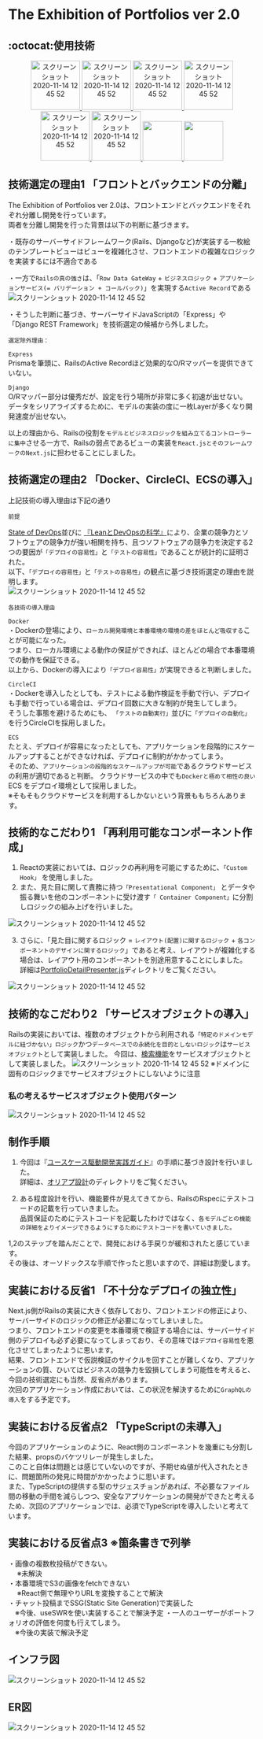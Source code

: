# The Exhibition of Portfolios ver 2.0

## :octocat:使用技術
<p align="center">
  <a href="https://ja.reactjs.org/">
    <img   alt="スクリーンショット 2020-11-14 12 45 52" src="https://user-images.githubusercontent.com/73022482/99139136-889fbb80-2679-11eb-8e05-362e2704a06b.png" height="100px;">
  </a>
  <a href="https://nextjs.org/">
    <img   alt="スクリーンショット 2020-11-14 12 45 52" src="https://user-images.githubusercontent.com/73022482/125081426-f44f0100-e100-11eb-9f87-1fd5aded5d1b.png" height="100px;">
  </a>

  <a href="https://aws.amazon.com/jp/">
    <img   alt="スクリーンショット 2020-11-14 12 45 52" src="https://user-images.githubusercontent.com/73022482/102885377-9de8e080-4496-11eb-8f72-dd9e153a2bea.png" height="100px;">
  </a>
   <a href="https://www.docker.com/">
    <img   alt="スクリーンショット 2020-11-14 12 45 52" src="https://user-images.githubusercontent.com/73022482/102885366-9a555980-4496-11eb-90fb-c68704b2206e.png" height="100px;">
  </a>
  <br>
  <a href="https://circleci.com/ja/">
    <img   alt="スクリーンショット 2020-11-14 12 45 52" src="https://user-images.githubusercontent.com/73022482/102885362-97f2ff80-4496-11eb-9a3b-b6dfc3f58175.png" height="100px;">
  </a>
  <a href="https://basecamp.com/">
    <img   alt="スクリーンショット 2020-11-14 12 45 52" src="https://user-images.githubusercontent.com/73022482/102885794-4eef7b00-4497-11eb-848e-ee260f89fd9a.jpg" height="100px;">
  </a>
<a href="https://material-ui.com/"><img src="https://user-images.githubusercontent.com/73022482/99183709-27fba600-2781-11eb-9976-690fa6b676b2.png" height="80px;" />
  </a>
  <a href="https://www.chartjs.org/"><img src="https://user-images.githubusercontent.com/73022482/101280943-7a276880-380f-11eb-912c-25d4945f105a.png" height="80px;" />
  </a>
</p> 

## 技術選定の理由1 「フロントとバックエンドの分離」
The Exhibition of Portfolios ver 2.0は、フロントエンドとバックエンドをそれぞれ分離し開発を行っています。  
両者を分離し開発を行った背景は以下の判断に基づきます。 

・既存のサーバーサイドフレームワーク(Rails、Djangoなど)が実装する一枚絵のテンプレートビューはビューを複雑化させ、フロントエンドの複雑なロジックを実装するには不適合である  

・一方で`Railsの真の強さ`は、「`Row Data GateWay` + `ビジネスロジック` + `アプリケーションサービス(= バリデーション + コールバック)`」を実現する`Active Record`である  
<img   alt="スクリーンショット 2020-11-14 12 45 52" src="https://user-images.githubusercontent.com/73022482/125168841-529fe080-e1e2-11eb-8413-f6798d57ae9d.png" > 

・そうした判断に基づき、サーバーサイドJavaScriptの「Express」や「Django REST Framework」を技術選定の候補から外しました。  

`選定除外理由：`

`Express`  
Prismaを筆頭に、RailsのActive Recordほど効果的なO/Rマッパーを提供できていない。

`Django`  
O/Rマッパー部分は優秀だが、設定を行う場所が非常に多く初速が出せない。  
データをシリアライズするために、モデルの実装の度に一枚Layerが多くなり開発速度が出せない。


以上の理由から、Railsの役割を`モデルとビジネスロジックを組み立てるコントローラーに集中`させる一方で、Railsの弱点であるビューの実装を`React.jsとそのフレームワークのNext.js`に担わせることにしました。

## 技術選定の理由2 「Docker、CircleCI、ECSの導入」
上記技術の導入理由は下記の通り

`前提`  
  
[State of DevOps](https://circleci.com/ja/resources/state-of-devops-report-2020/)並びに 
[『LeanとDevOpsの科学』](https://www.amazon.co.jp/Lean%E3%81%A8DevOps%E3%81%AE%E7%A7%91%E5%AD%A6%EF%BC%BBAccelerate%EF%BC%BD-%E3%83%86%E3%82%AF%E3%83%8E%E3%83%AD%E3%82%B8%E3%83%BC%E3%81%AE%E6%88%A6%E7%95%A5%E7%9A%84%E6%B4%BB%E7%94%A8%E3%81%8C%E7%B5%84%E7%B9%94%E5%A4%89%E9%9D%A9%E3%82%92%E5%8A%A0%E9%80%9F%E3%81%99%E3%82%8B-impress-top-gear%E3%82%B7%E3%83%AA%E3%83%BC%E3%82%BA-ebook/dp/B07L2R3LTN/ref=sr_1_1?__mk_ja_JP=%E3%82%AB%E3%82%BF%E3%82%AB%E3%83%8A&crid=34WA1PBWOKQHI&dchild=1&keywords=lean%E3%81%A8devops%E3%81%AE%E7%A7%91%E5%AD%A6&qid=1625893283&sprefix=lean%E3%81%A8%2Caps%2C361&sr=8-1)により、企業の競争力とソフトウェアの競争力が強い相関を持ち、且つソフトウェアの競争力を決定する2つの要因が`「デプロイの容易性」`と`「テストの容易性」`であることが統計的に証明された。  
以下、`「デプロイの容易性」`と`「テストの容易性」`の観点に基づき技術選定の理由を説明します。  
<img   alt="スクリーンショット 2020-11-14 12 45 52" src="https://user-images.githubusercontent.com/73022482/125152383-286d0500-e187-11eb-8e6c-ab94b003ef5d.png" > 

`各技術の導入理由` 

`Docker`  
・Dockerの登場により、`ローカル開発環境と本番環境の環境の差をほとんど吸収する`ことが可能になった。  
つまり、ローカル環境による動作の保証ができれば、ほとんどの場合で本番環境での動作を保証できる。  
以上から、Dockerの導入により`「デプロイ容易性」`が実現できると判断しました。

`CircleCI`  
・Dockerを導入したとしても、テストによる動作検証を手動で行い、デプロイも手動で行っている場合は、デプロイ回数に大きな制約が発生してしまう。  
そうした事態を避けるためにも、 `「テストの自動実行」`並びに`「デプロイの自動化」`を行うCircleCIを採用しました。   

`ECS`  
たとえ、デプロイが容易になったとしても、アプリケーションを段階的にスケールアップすることができなければ、デプロイに制約がかかってしまう。  
そのため、`アプリケーションの段階的なスケールアップが可能`であるクラウドサービスの利用が適切であると判断。
クラウドサービスの中でも`Dockerと極めて相性の良い`ECS
をデプロイ環境として採用しました。  
※そもそもクラウドサービスを利用するしかないという背景ももちろんあります。  

## 技術的なこだわり1 「再利用可能なコンポーネント作成」
1. Reactの実装においては、ロジックの再利用を可能にするために、`「Custom Hook」` を使用しました。
2. また、見た目に関して責務に持つ`「Presentational Component」` とデータや振る舞いを他のコンポーネントに受け渡す`「 Container Component」`に分割しロジックの組み上げを行いました。
<img   alt="スクリーンショット 2020-11-14 12 45 52" src="https://user-images.githubusercontent.com/73022482/125151886-5ef55080-e184-11eb-9d0e-9371f809836d.png" >

3. さらに、「見た目に関するロジック = `レイアウト(配置)に関するロジック` + `各コンポーネントのデザインに関するロジック`」であると考え、レイアウトが複雑化する場合は、レイアウト用のコンポーネントを別途用意することにしました。   
詳細は[PortfolioDetailPresenter.js](https://github.com/nakamori-naoya/next-js-portfolio/blob/master/components/PortfolioDetail/PortfolioDetailPresenter.js)ディレクトリをご覧ください。

<img   alt="スクリーンショット 2020-11-14 12 45 52" src="https://user-images.githubusercontent.com/73022482/125156500-b1446a80-e1a0-11eb-9af3-966b19baa014.png" >


## 技術的なこだわり2 「サービスオブジェクトの導入」
Railsの実装においては、複数のオブジェクトから利用される`「特定のドメインモデルに紐づかない」ロジック`かつ`データベースでの永続化を目的としないロジック`は`サービスオブジェクト`として実装しました。
今回は、[検索機能](https://github.com/nakamori-naoya/rails-docker-ecs/blob/master/backend/app/services/search_service.rb)をサービスオブジェクトとして実装しました。
<img   alt="スクリーンショット 2020-11-14 12 45 52" src="https://user-images.githubusercontent.com/73022482/125159719-0b026000-e1b4-11eb-960a-2b747742a862.png" >
※ドメインに固有のロジックまでサービスオブジェクトにしないように注意  

### 私の考えるサービスオブジェクト使用パターン
<img   alt="スクリーンショット 2020-11-14 12 45 52" src="https://user-images.githubusercontent.com/73022482/125189179-bcb39680-e271-11eb-8d9c-e64e1bf97cd4.png" >


## 制作手順
1. 今回は『[ユースケース駆動開発実践ガイド](https://www.amazon.co.jp/%E3%83%A6%E3%83%BC%E3%82%B9%E3%82%B1%E3%83%BC%E3%82%B9%E9%A7%86%E5%8B%95%E9%96%8B%E7%99%BA%E5%AE%9F%E8%B7%B5%E3%82%AC%E3%82%A4%E3%83%89-%E3%83%80%E3%82%B0%E3%83%BB%E3%83%AD%E3%83%BC%E3%82%BC%E3%83%B3%E3%83%90%E3%83%BC%E3%82%B0-ebook/dp/B01B5MX2TC/ref=sr_1_1?__mk_ja_JP=%E3%82%AB%E3%82%BF%E3%82%AB%E3%83%8A&crid=3D4MXLJ2MERIR&dchild=1&keywords=%E3%83%A6%E3%83%BC%E3%82%B9%E3%82%B1%E3%83%BC%E3%82%B9%E9%A7%86%E5%8B%95%E9%96%8B%E7%99%BA%E5%AE%9F%E8%B7%B5%E3%82%AC%E3%82%A4%E3%83%89&qid=1625913325&sprefix=%E3%83%A6%E3%83%BC%E3%82%B9%E3%82%B1%E3%83%BC%E3%82%B9%2Caps%2C286&sr=8-1)』の手順に基づき設計を行いました。  
詳細は、[オリアプ設計](https://github.com/nakamori-naoya/rails-docker-ecs/tree/master/%E3%82%AA%E3%83%AA%E3%82%A2%E3%83%97%E8%A8%AD%E8%A8%88)のディレクトリをご覧ください。

2. ある程度設計を行い、機能要件が見えてきてから、RailsのRspecにテストコードの記載を行っていきました。  
品質保証のためにテストコードを記載したわけではなく、`各モデルごとの機能の詳細をよりイメージできるようにするためにテストコードを書いていきました。`


1,2のステップを踏んだことで、開発における手戻りが緩和されたと感じています。  
その後は、オーソドックスな手順で作ったと思いますので、詳細は割愛します。


## 実装における反省1 「不十分なデプロイの独立性」
Next.js側がRailsの実装に大きく依存しており、フロントエンドの修正により、サーバーサイドのロジックの修正が必要になってしまいました。  
つまり、フロントエンドの変更を本番環境で検証する場合には、サーバーサイド側のデプロイも必ず必要になってしまっており、その意味では`デプロイ容易性`を悪化させてしまったように思います。  
結果、フロントエンドで仮説検証のサイクルを回すことが難しくなり、アプリケーションの質、ひいてはビジネスの競争力を毀損してしまう可能性を考えると、今回の技術選定にも当然、反省点があります。  
次回のアプリケーション作成においては、この状況を解決するために`GraphQLの導入`をする予定です。

## 実装における反省点2 「TypeScriptの未導入」
今回のアプリケーションのように、React側のコンポーネントを幾重にも分割した結果、propsのバケツリレーが発生しました。  
このこと自体は問題とは感じていないのですが、予期せぬ値が代入されたときに、問題箇所の発見に時間がかかったように思います。  
また、TypeScriptの提供する型のサジェスチョンがあれば、不必要なファイル間の移動の手間を減らしつつ、安全なアプリケーションの開発ができたと考えるため、次回のアプリケーションでは、必須でTypeScriptを導入したいと考えています。

## 実装における反省点3 ※箇条書きで列挙
・画像の複数枚投稿ができない。  
　 ※未解決  
・本番環境でS3の画像をfetchできない  
　 ※React側で無理やりURLを変換することで解決    
・チャット投稿までSSG(Static Site Generation)で実装した    
　※今後、useSWRを使い実装することで解決予定
・一人のユーザーがポートフォリオの評価を何度も行えてしまう。  
　※今後の実装で解決予定


## インフラ図  
<img   alt="スクリーンショット 2020-11-14 12 45 52" src="https://user-images.githubusercontent.com/73022482/125167328-ecfc2600-e1da-11eb-9b46-3143d753fc16.png" >

## ER図
<img   alt="スクリーンショット 2020-11-14 12 45 52" src="https://user-images.githubusercontent.com/73022482/125188894-83c6f200-e270-11eb-9bae-ccb3d552a2d9.png" >













